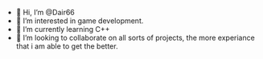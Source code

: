- 👋 Hi, I’m @Dair66
- 👀 I’m interested in game development.
- 🌱 I’m currently learning C++
- 💞️ I’m looking to collaborate on all sorts of projects, the more experiance that i am able to get the better.
